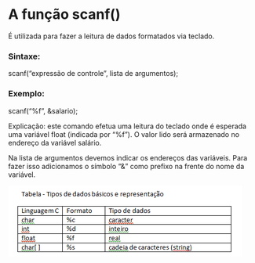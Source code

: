 # A  função scanf()
É utilizada para fazer a leitura de dados formatados via teclado.

### Sintaxe:

scanf(“expressão de controle”, lista de argumentos);

### Exemplo:

scanf(“%f”, &salario);

Explicação: este comando efetua uma leitura do teclado onde é esperada uma variável float (indicada por “%f”). O valor lido será armazenado no endereço da variável salário.

Na lista de argumentos devemos indicar os endereços das variáveis. Para fazer isso adicionamos o símbolo  “&”  como prefixo na frente do nome da variável.

<img src="https://github.com/Fabio-jr-SM/Algoritmo-Eng-Computacao/blob/main/Algoritmo%20-%20Linguagem%20C/img/declaracao%20de%20variaveis.png">
